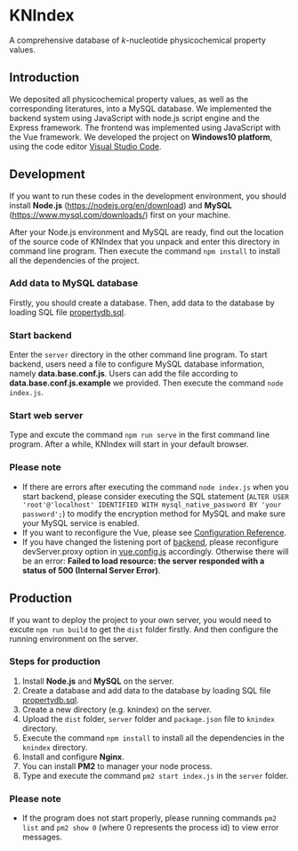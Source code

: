 # KNIndex
A comprehensive database of *k*-nucleotide physicochemical property values.

## Introduction
We deposited all physicochemical property values, as well as the corresponding literatures, into a MySQL database. We implemented the backend system using JavaScript with node.js script engine and the Express framework. The frontend was implemented using JavaScript with the Vue framework. We developed the project on **Windows10 platform**, using the code editor [Visual Studio Code](https://code.visualstudio.com/).

## Development
If you want to run these codes in the development environment, you should install **Node.js** (https://nodejs.org/en/download) and **MySQL** (https://www.mysql.com/downloads/) first on your machine.

After your Node.js environment and MySQL are ready, find out the location of the source code of KNIndex that you unpack and enter this directory in command line program. Then execute the command `npm install` to install all the dependencies of the project.

### Add data to MySQL database
Firstly, you should create a database. Then, add data to the database by loading SQL file [propertydb.sql](https://github.com/wyzhang0401/KNIndex/blob/master/properties/propertydb.sql).

### Start backend
Enter the `server` directory in the other command line program. To start backend, users need a file to configure MySQL database information, namely **data.base.conf.js**. Users can add the file according to **data.base.conf.js.example** we provided. Then execute the command `node index.js`. 

### Start web server
Type and excute the command `npm run serve` in the first command line program. After a while, KNIndex will start in your default browser.

### Please note
- If there are errors after executing the command `node index.js` when you start backend, please consider executing the SQL statement (`ALTER USER 'root'@'localhost' IDENTIFIED WITH mysql_native_password BY 'your password';`) to modify the encryption method for MySQL and make sure your MySQL service is enabled.
- If you want to reconfigure the Vue, please see [Configuration Reference](https://cli.vuejs.org/config/).
- If you have changed the listening port of [backend](https://github.com/wyzhang0401/KNIndex/blob/master/server/index.js), please reconfigure devServer.proxy option in [vue.config.js](https://github.com/wyzhang0401/KNIndex/blob/master/vue.config.js) accordingly. Otherwise there will be an error: **Failed to load resource: the server responded with a status of 500 (Internal Server Error)**.

## Production
If you want to deploy the project to your own server, you would need to excute `npm run build` to get the `dist` folder firstly. And then configure the running environment on the server.

### Steps for production
1. Install **Node.js** and **MySQL** on the server.
2. Create a database and add data to the database by loading SQL file [propertydb.sql](https://github.com/wyzhang0401/KNIndex/blob/master/properties/propertydb.sql).
3. Create a new directory (e.g. knindex) on the server.
4. Upload the `dist` folder, `server` folder and `package.json` file to `knindex` directory.
5. Execute the command `npm install` to install all the dependencies in the `knindex` directory.
6. Install and configure **Nginx**.
7. You can install **PM2** to manager your node process. 
8. Type and execute the command `pm2 start index.js` in the `server` folder.

### Please note
- If the program does not start properly, please running commands `pm2 list` and `pm2 show 0` (where 0 represents the process id) to view error messages.